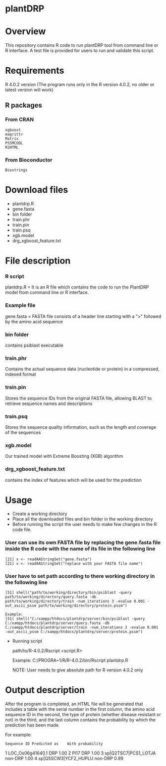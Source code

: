 # plantDRP
# Overview
This repository contains R code to run plantDRP tool from command line or R interface. A test file is provided for users to run and validate this script.

# Requirements
R 4.0.2 version (The program runs only in the R version 4.0.2, no older or latest version will work)
## R packages
### From CRAN
    xgboost
    magrittr
    Matrix
    PSSMCOOL
    R2HTML
    
### From Bioconductor
    Biostrings

# Download files
- plantdrp.R
- gene.fasta
- bin folder
- train.phr
- train.pin
- train.psq
- xgb.model
- drg_xgboost_feature.txt

# File description
### R script
plantdrp.R = It is an R file which contains the code to run the PlantDRP model from command line or R interface.

### Example file
gene.fasta = FASTA file consists of a header line starting with a ">" followed by the amino acid sequence

### bin folder
contains psiblast executable

### train.phr
Contains the actual sequence data (nucleotide or protein) in a compressed, indexed format

### train.pin
Stores the sequence IDs from the original FASTA file, allowing BLAST to retrieve sequence names and descriptions

### train.psq
Stores the sequence quality information, such as the length and coverage of the sequences

### xgb.model
Our trained model with Extreme Boosting (XGB) algorithm

### drg_xgboost_feature.txt
contains the index of features which will be used for the prediction

# Usage 
- Create a working directory 
- Place all the downloaded files and bin folder in the working directory
- Before running the script the user needs to make few changes in the R code file.

### User can use its own FASTA file by replacing the gene.fasta file inside the R code with the name of its file in the following line
    [21] x <- readAAStringSet("gene.fasta")
    [21] x <- readAAStringSet("replace with your FASTA file name")
    
### User have to set path according to there working directory in the following line
    [51] shell("path/to/working/directory/bin/psiblast -query path/to/working/directory/query.fasta -db path/to/working/directory/train -num_iterations 3 -evalue 0.001 -out_ascii_pssm path/to/working/directory/protein.pssm")
   
    Example:
    [51] shell("C:/xampp/htdocs/plantdrp/server/bin/psiblast -query C:/xampp/htdocs/plantdrp/server/query.fasta -db C:/xampp/htdocs/plantdrp/server/train -num_iterations 3 -evalue 0.001 -out_ascii_pssm C:/xampp/htdocs/plantdrp/server/protein.pssm")
   
- Running script
   
   path/to/R-4.0.2/Rscript <script.R>
   
   Example:
   C:/PROGRA~1/R/R-4.0.2/bin/Rscript plantdrp.R
   
   NOTE: User needs to give absolute path for R version 4.0.2 only

# Output description
After the program is completed, an HTML file will be generated that includes a table with the serial number in the first column, the amino acid sequence ID in the second, the type of protein (whether disease resistant or not) in the third, and the last column contains the probability by which the prediction has been made.

For example:

	Sequence ID	Predicted as	With probability
1	LOC_Os06g41640.1	DRP	1.00
2	Pl17	DRP	1.00
3	sp|Q2TSC7|PCS1_LOTJA	non-DRP	1.00
4	sp|Q5SCW3|YCF2_HUPLU	non-DRP	0.99
